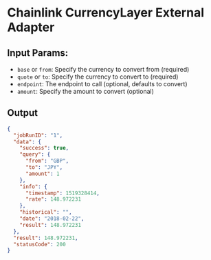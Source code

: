 # Chainlink CurrencyLayer External Adapter

## Input Params:

- `base` or `from`: Specify the currency to convert from (required)
- `quote` or `to`: Specify the currency to convert to (required)
- `endpoint`: The endpoint to call (optional, defaults to convert)
- `amount`: Specify the amount to convert (optional)

## Output

```json
{
  "jobRunID": "1",
  "data": {
    "success": true,
    "query": {
      "from": "GBP",
      "to": "JPY",
      "amount": 1
    },
    "info": {
      "timestamp": 1519328414,
      "rate": 148.972231
    },
    "historical": "",
    "date": "2018-02-22",
    "result": 148.972231
  },
  "result": 148.972231,
  "statusCode": 200
}
```
